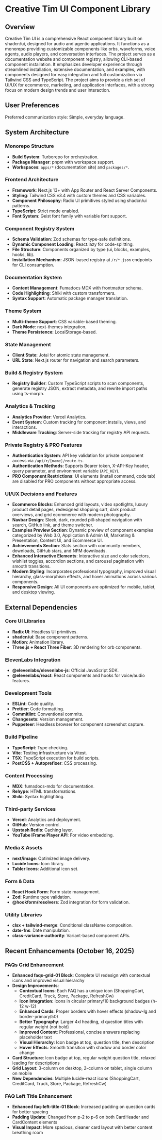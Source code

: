 # Creative Tim UI Component Library

## Overview
Creative Tim UI is a comprehensive React component library built on shadcn/ui, designed for audio and agentic applications. It functions as a monorepo providing customizable components like orbs, waveforms, voice agents, audio players, and conversation interfaces. The project serves as a documentation website and component registry, allowing CLI-based component installation. It emphasizes developer experience through streamlined installation, extensive documentation, and examples, with components designed for easy integration and full customization via Tailwind CSS and TypeScript. The project aims to provide a rich set of UI/UX for ecommerce, marketing, and application interfaces, with a strong focus on modern design trends and user interaction.

## User Preferences
Preferred communication style: Simple, everyday language.

## System Architecture

### Monorepo Structure
- **Build System**: Turborepo for orchestration.
- **Package Manager**: pnpm with workspace support.
- **Workspaces**: `apps/*` (documentation site) and `packages/*`.

### Frontend Architecture
- **Framework**: Next.js 13+ with App Router and React Server Components.
- **Styling**: Tailwind CSS v3.4 with custom themes and CSS variables.
- **Component Philosophy**: Radix UI primitives styled using shadcn/ui patterns.
- **TypeScript**: Strict mode enabled.
- **Font System**: Geist font family with variable font support.

### Component Registry System
- **Schema Validation**: Zod schemas for type-safe definitions.
- **Dynamic Component Loading**: React.lazy for code-splitting.
- **File Structure**: Components organized by type (ui, blocks, examples, hooks, lib).
- **Installation Mechanism**: JSON-based registry at `/r/*.json` endpoints for CLI consumption.

### Documentation System
- **Content Management**: Fumadocs MDX with frontmatter schema.
- **Code Highlighting**: Shiki with custom transformers.
- **Syntax Support**: Automatic package manager translation.

### Theme System
- **Multi-theme Support**: CSS variable-based theming.
- **Dark Mode**: next-themes integration.
- **Theme Persistence**: LocalStorage-based.

### State Management
- **Client State**: Jotai for atomic state management.
- **URL State**: Next.js router for navigation and search parameters.

### Build & Registry System
- **Registry Builder**: Custom TypeScript scripts to scan components, generate registry JSON, extract metadata, and rewrite import paths using ts-morph.

### Analytics & Tracking
- **Analytics Provider**: Vercel Analytics.
- **Event System**: Custom tracking for component installs, views, and interactions.
- **Middleware Tracking**: Server-side tracking for registry API requests.

### Private Registry & PRO Features
- **Authentication System**: API key validation for private component access via `/api/r/[name]/route.ts`.
- **Authentication Methods**: Supports Bearer token, X-API-Key header, query parameter, and environment variable (`API_KEY`).
- **PRO Component Restrictions**: UI elements (install command, code tab) are disabled for PRO components without appropriate access.

### UI/UX Decisions and Features
- **Ecommerce Blocks**: Enhanced grid layouts, video spotlights, luxury product detail pages, redesigned shopping cart, dark product overviews, and grid ecommerce with modern photography.
- **Navbar Design**: Sleek, dark, rounded pill-shaped navigation with search, GitHub link, and theme switcher.
- **Examples Preview Section**: Dynamic preview of component examples categorized by Web 3.0, Application & Admin UI, Marketing & Presentation, Content UI, and Ecommerce UI.
- **Achievements Section**: Stats section with community members, downloads, GitHub stars, and NPM downloads.
- **Enhanced Interactive Elements**: Interactive size and color selectors, wishlist toggles, accordion sections, and carousel pagination with smooth transitions.
- **Modern Styling**: Incorporates professional typography, improved visual hierarchy, glass-morphism effects, and hover animations across various components.
- **Responsive Design**: All UI components are optimized for mobile, tablet, and desktop viewing.

## External Dependencies

### Core UI Libraries
- **Radix UI**: Headless UI primitives.
- **shadcn/ui**: Base component patterns.
- **Motion**: Animation library.
- **Three.js + React Three Fiber**: 3D rendering for orb components.

### ElevenLabs Integration
- **@elevenlabs/elevenlabs-js**: Official JavaScript SDK.
- **@elevenlabs/react**: React components and hooks for voice/audio features.

### Development Tools
- **ESLint**: Code quality.
- **Prettier**: Code formatting.
- **Commitlint**: Conventional commits.
- **Changesets**: Version management.
- **Puppeteer**: Headless browser for component screenshot capture.

### Build Pipeline
- **TypeScript**: Type checking.
- **Vite**: Testing infrastructure via Vitest.
- **TSX**: TypeScript execution for build scripts.
- **PostCSS + Autoprefixer**: CSS processing.

### Content Processing
- **MDX**: fumadocs-mdx for documentation.
- **Rehype**: HTML transformations.
- **Shiki**: Syntax highlighting.

### Third-party Services
- **Vercel**: Analytics and deployment.
- **GitHub**: Version control.
- **Upstash Redis**: Caching layer.
- **YouTube IFrame Player API**: For video embedding.

### Media & Assets
- **next/image**: Optimized image delivery.
- **Lucide Icons**: Icon library.
- **Tabler Icons**: Additional icon set.

### Form & Data
- **React Hook Form**: Form state management.
- **Zod**: Runtime type validation.
- **@hookform/resolvers**: Zod integration for form validation.

### Utility Libraries
- **clsx + tailwind-merge**: Conditional className composition.
- **date-fns**: Date manipulation.
- **class-variance-authority**: Variant-based component APIs.
## Recent Enhancements (October 16, 2025)

### FAQs Grid Enhancement
- **Enhanced faqs-grid-01 Block**: Complete UI redesign with contextual icons and improved visual hierarchy
- **Design Improvements**:
  - **Contextual Icons**: Each FAQ has a unique icon (ShoppingCart, CreditCard, Truck, Store, Package, RefreshCw)
  - **Icon Integration**: Icons in circular primary/10 background badges (h-12 w-12)
  - **Enhanced Cards**: Proper borders with hover effects (shadow-lg and border-primary/50)
  - **Better Typography**: Larger 4xl heading, xl question titles with regular weight (not bold)
  - **Improved Content**: Professional, concise answers replacing placeholder text
  - **Visual Hierarchy**: Icon badge at top, question title, then description
  - **Hover Effects**: Smooth transition with shadow and border color change
- **Card Structure**: Icon badge at top, regular weight question title, relaxed leading for descriptions
- **Grid Layout**: 3-column on desktop, 2-column on tablet, single column on mobile
- **New Dependencies**: Multiple lucide-react icons (ShoppingCart, CreditCard, Truck, Store, Package, RefreshCw)

### FAQ Left Title Enhancement
- **Enhanced faq-left-title-01 Block**: Increased padding on question cards for better spacing
- **Padding Update**: Changed from p-2 to p-6 on both CardHeader and CardContent elements
- **Visual Impact**: More spacious, cleaner card layout with better content breathing room
